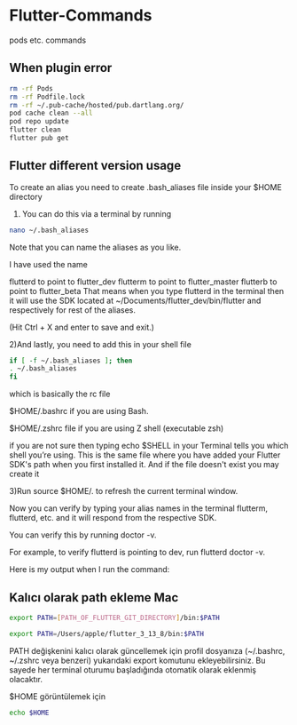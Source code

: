 # Flutter-Commands
pods etc. commands


## When plugin error
```sh
rm -rf Pods
rm -rf Podfile.lock
rm -rf ~/.pub-cache/hosted/pub.dartlang.org/
pod cache clean --all
pod repo update
flutter clean
flutter pub get
```
## Flutter different version usage

To create an alias you need to create .bash_aliases file inside your $HOME directory

1) You can do this via a terminal by running
```sh
nano ~/.bash_aliases
```
Note that you can name the aliases as you like.

I have used the name

flutterd to point to flutter_dev
flutterm to point to flutter_master
flutterb to point to flutter_beta
That means when you type flutterd in the terminal then it will use the SDK located at ~/Documents/flutter_dev/bin/flutter and respectively for rest of the aliases.

(Hit Ctrl + X and enter to save and exit.)

2)And lastly, you need to add this in your shell file
```sh
if [ -f ~/.bash_aliases ]; then
. ~/.bash_aliases
fi
```
which is basically the rc file

$HOME/.bashrc if you are using Bash.

$HOME/.zshrc file if you are using Z shell (executable zsh)

if you are not sure then typing echo $SHELL in your Terminal tells you which shell you’re using. This is the same file where you have added your Flutter SDK's path when you first installed it. And if the file doesn't exist you may create it

3)Run source $HOME/.<rc file> to refresh the current terminal window.

Now you can verify by typing your alias names in the terminal flutterm, flutterd, etc. and it will respond from the respective SDK.

You can verify this by running <alias name> doctor -v.

For example, to verify flutterd is pointing to dev, run flutterd doctor -v.

Here is my output when I run the command:

## Kalıcı olarak path ekleme Mac

```sh
export PATH=[PATH_OF_FLUTTER_GIT_DIRECTORY]/bin:$PATH
```
```sh
export PATH=/Users/apple/flutter_3_13_8/bin:$PATH
```

PATH değişkenini kalıcı olarak güncellemek için profil dosyanıza (~/.bashrc, ~/.zshrc veya benzeri) yukarıdaki export komutunu ekleyebilirsiniz. 
Bu sayede her terminal oturumu başladığında otomatik olarak eklenmiş olacaktır.

$HOME görüntülemek için
```sh
echo $HOME
```






